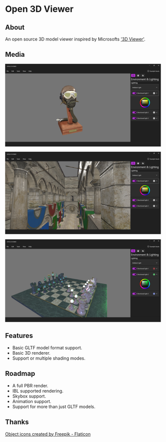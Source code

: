 # Open 3D Viewer

## About

An open source 3D model viewer inspired by Microsofts ['3D Viewer'](https://apps.microsoft.com/store/detail/3d-viewer/9NBLGGH42THS).

## Media

![Flight Helmet opened in the tool as of the 15th of January, 2023](https://github.com/samoatesgames/Open3DViewer/raw/main/media/15-01-2023_MainWIndow_FlightHelmet.png)

![Sponza opened in the tool as of the 15th of January, 2023](https://github.com/samoatesgames/Open3DViewer/raw/main/media/15-01-2023_MainWindow_Sponza.png)

![BeautifulGame opened in the tool as of the 15th of January, 2023](https://github.com/samoatesgames/Open3DViewer/raw/main/media/15-01-2023_MainWindow_BeautifulGame.png)

## Features

 * Basic GLTF model format support.
 * Basic 3D renderer.
 * Support or multiple shading modes.

## Roadmap

 * A full PBR render.
 * IBL supported rendering.
 * Skybox support.
 * Animation support.
 * Support for more than just GLTF models.

## Thanks

[Object icons created by Freepik - Flaticon](https://www.flaticon.com/free-icons/object "object icons")
